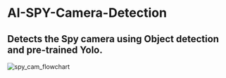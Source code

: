 # AI-SPY-Camera-Detection
Detects the Spy camera using Object detection and pre-trained Yolo.
----


![spy_cam_flowchart](https://github.com/user-attachments/assets/4be1b383-280f-4e1c-9faa-303b5e005cd6)
